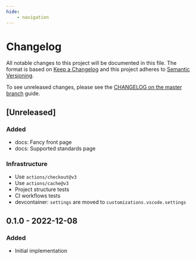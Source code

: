 ```yaml
---
hide:
    - navigation
---
```

# Changelog

All notable changes to this project will be documented in this file.
The format is based on [Keep a Changelog](https://keepachangelog.com/en/1.0.0/)
and this project adheres to [Semantic Versioning](https://semver.org/spec/v2.0.0.html).

To see unreleased changes, please see the [CHANGELOG on the master branch](https://github.com/gufolabs/gufo_liftbridge/blob/master/CHANGELOG.md) guide.

## [Unreleased]

### Added

* docs: Fancy front page
* docs: Supported standards page

### Infrastructure

* Use `actions/checkout@v3`
* Use `actions/cache@v3`
* Project structure tests
* CI workflows tests
* devcontainer: `settings` are moved to `customizations.vscode.settings`

## 0.1.0 - 2022-12-08

### Added

* Initial implementation